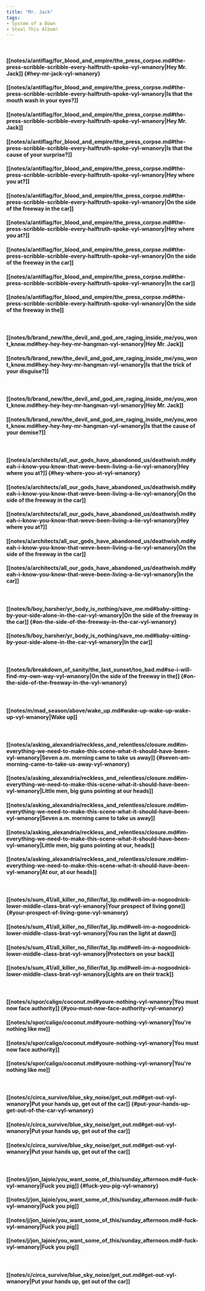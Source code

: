 ```yaml
---
title: "Mr. Jack"
tags:
- System of a Down
- Steal This Album!
---
```

&nbsp;
#### [[notes/a/antiflag/for_blood_and_empire/the_press_corpse.md#the-press-scribble-scribble-every-halftruth-spoke-vyl-wnanory|Hey Mr. Jack]] {#hey-mr-jack-vyl-wnanory}
#### [[notes/a/antiflag/for_blood_and_empire/the_press_corpse.md#the-press-scribble-scribble-every-halftruth-spoke-vyl-wnanory|Is that the mouth wash in your eyes?]]
#### [[notes/a/antiflag/for_blood_and_empire/the_press_corpse.md#the-press-scribble-scribble-every-halftruth-spoke-vyl-wnanory|Hey Mr. Jack]]
#### [[notes/a/antiflag/for_blood_and_empire/the_press_corpse.md#the-press-scribble-scribble-every-halftruth-spoke-vyl-wnanory|Is that the cause of your surprise?]]
#### [[notes/a/antiflag/for_blood_and_empire/the_press_corpse.md#the-press-scribble-scribble-every-halftruth-spoke-vyl-wnanory|Hey where you at?]]
#### [[notes/a/antiflag/for_blood_and_empire/the_press_corpse.md#the-press-scribble-scribble-every-halftruth-spoke-vyl-wnanory|On the side of the freeway in the car]]
#### [[notes/a/antiflag/for_blood_and_empire/the_press_corpse.md#the-press-scribble-scribble-every-halftruth-spoke-vyl-wnanory|Hey where you at?]]
#### [[notes/a/antiflag/for_blood_and_empire/the_press_corpse.md#the-press-scribble-scribble-every-halftruth-spoke-vyl-wnanory|On the side of the freeway in the car]]
#### [[notes/a/antiflag/for_blood_and_empire/the_press_corpse.md#the-press-scribble-scribble-every-halftruth-spoke-vyl-wnanory|In the car]]
#### [[notes/a/antiflag/for_blood_and_empire/the_press_corpse.md#the-press-scribble-scribble-every-halftruth-spoke-vyl-wnanory|On the side of the freeway in the]]
&nbsp;
#### [[notes/b/brand_new/the_devil_and_god_are_raging_inside_me/you_wont_know.md#hey-hey-hey-mr-hangman-vyl-wnanory|Hey Mr. Jack]]
#### [[notes/b/brand_new/the_devil_and_god_are_raging_inside_me/you_wont_know.md#hey-hey-hey-mr-hangman-vyl-wnanory|Is that the trick of your disguise?]]
&nbsp;
#### [[notes/b/brand_new/the_devil_and_god_are_raging_inside_me/you_wont_know.md#hey-hey-hey-mr-hangman-vyl-wnanory|Hey Mr. Jack]]
#### [[notes/b/brand_new/the_devil_and_god_are_raging_inside_me/you_wont_know.md#hey-hey-hey-mr-hangman-vyl-wnanory|Is that the cause of your demise?]]
&nbsp;
#### [[notes/a/architects/all_our_gods_have_abandoned_us/deathwish.md#yeah-i-know-you-know-that-weve-been-living-a-lie-vyl-wnanory|Hey where you at?]] {#hey-where-you-at-vyl-wnanory}
#### [[notes/a/architects/all_our_gods_have_abandoned_us/deathwish.md#yeah-i-know-you-know-that-weve-been-living-a-lie-vyl-wnanory|On the side of the freeway in the car]]
#### [[notes/a/architects/all_our_gods_have_abandoned_us/deathwish.md#yeah-i-know-you-know-that-weve-been-living-a-lie-vyl-wnanory|Hey where you at?]]
#### [[notes/a/architects/all_our_gods_have_abandoned_us/deathwish.md#yeah-i-know-you-know-that-weve-been-living-a-lie-vyl-wnanory|On the side of the freeway in the car]]
#### [[notes/a/architects/all_our_gods_have_abandoned_us/deathwish.md#yeah-i-know-you-know-that-weve-been-living-a-lie-vyl-wnanory|In the car]]
&nbsp;
#### [[notes/b/boy_harsher/yr_body_is_nothing/save_me.md#baby-sitting-by-your-side-alone-in-the-car-vyl-wnanory|On the side of the freeway in the car]] {#on-the-side-of-the-freeway-in-the-car-vyl-wnanory}
#### [[notes/b/boy_harsher/yr_body_is_nothing/save_me.md#baby-sitting-by-your-side-alone-in-the-car-vyl-wnanory|In the car]]
&nbsp;
#### [[notes/b/breakdown_of_sanity/the_last_sunset/too_bad.md#so-i-will-find-my-own-way-vyl-wnanory|On the side of the freeway in the]] {#on-the-side-of-the-freeway-in-the-vyl-wnanory}
&nbsp;
#### [[notes/m/mad_season/above/wake_up.md#wake-up-wake-up-wake-up-vyl-wnanory|Wake up]]
&nbsp;
#### [[notes/a/asking_alexandria/reckless_and_relentless/closure.md#im-everything-we-need-to-make-this-scene-what-it-should-have-been-vyl-wnanory|Seven a.m. morning came to take us away]] {#seven-am-morning-came-to-take-us-away-vyl-wnanory}
#### [[notes/a/asking_alexandria/reckless_and_relentless/closure.md#im-everything-we-need-to-make-this-scene-what-it-should-have-been-vyl-wnanory|Little men, big guns pointing at our heads]]
#### [[notes/a/asking_alexandria/reckless_and_relentless/closure.md#im-everything-we-need-to-make-this-scene-what-it-should-have-been-vyl-wnanory|Seven a.m. morning came to take us away]]
#### [[notes/a/asking_alexandria/reckless_and_relentless/closure.md#im-everything-we-need-to-make-this-scene-what-it-should-have-been-vyl-wnanory|Little men, big guns pointing at our, heads]]
#### [[notes/a/asking_alexandria/reckless_and_relentless/closure.md#im-everything-we-need-to-make-this-scene-what-it-should-have-been-vyl-wnanory|At our, at our heads]]
&nbsp;
#### [[notes/s/sum_41/all_killer_no_filler/fat_lip.md#well-im-a-nogoodnick-lower-middle-class-brat-vyl-wnanory|Your prospect of living gone]] {#your-prospect-of-living-gone-vyl-wnanory}
#### [[notes/s/sum_41/all_killer_no_filler/fat_lip.md#well-im-a-nogoodnick-lower-middle-class-brat-vyl-wnanory|You ran the light at dawn]]
#### [[notes/s/sum_41/all_killer_no_filler/fat_lip.md#well-im-a-nogoodnick-lower-middle-class-brat-vyl-wnanory|Protectors on your back]]
#### [[notes/s/sum_41/all_killer_no_filler/fat_lip.md#well-im-a-nogoodnick-lower-middle-class-brat-vyl-wnanory|Lights are on their track]]
&nbsp;
#### [[notes/s/spor/caligo/coconut.md#youre-nothing-vyl-wnanory|You must now face authority]] {#you-must-now-face-authority-vyl-wnanory}
#### [[notes/s/spor/caligo/coconut.md#youre-nothing-vyl-wnanory|You're nothing like me]]
#### [[notes/s/spor/caligo/coconut.md#youre-nothing-vyl-wnanory|You must now face authority]]
#### [[notes/s/spor/caligo/coconut.md#youre-nothing-vyl-wnanory|You're nothing like me]]
&nbsp;
#### [[notes/c/circa_survive/blue_sky_noise/get_out.md#get-out-vyl-wnanory|Put your hands up, get out of the car]] {#put-your-hands-up-get-out-of-the-car-vyl-wnanory}
#### [[notes/c/circa_survive/blue_sky_noise/get_out.md#get-out-vyl-wnanory|Put your hands up, get out of the car]]
#### [[notes/c/circa_survive/blue_sky_noise/get_out.md#get-out-vyl-wnanory|Put your hands up, get out of the car]]
&nbsp;
#### [[notes/j/jon_lajoie/you_want_some_of_this/sunday_afternoon.md#-fuck-vyl-wnanory|Fuck you pig]] {#fuck-you-pig-vyl-wnanory}
#### [[notes/j/jon_lajoie/you_want_some_of_this/sunday_afternoon.md#-fuck-vyl-wnanory|Fuck you pig]]
#### [[notes/j/jon_lajoie/you_want_some_of_this/sunday_afternoon.md#-fuck-vyl-wnanory|Fuck you pig]]
#### [[notes/j/jon_lajoie/you_want_some_of_this/sunday_afternoon.md#-fuck-vyl-wnanory|Fuck you pig]]
&nbsp;
#### [[notes/c/circa_survive/blue_sky_noise/get_out.md#get-out-vyl-wnanory|Put your hands up, get out of the car]]
